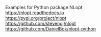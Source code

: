 Examples for Python package NLopt               
https://nlopt.readthedocs.io               
https://pypi.org/project/nlopt              
https://github.com/stevengj/nlopt           
https://github.com/DanielBok/nlopt-python              
